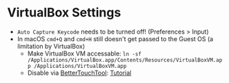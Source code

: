# VirtualBox Settings

* `Auto Capture Keycode` needs to be turned off! (Preferences > Input)
* In macOS `cmd+Q` and `cmd+H` still doesn't get passed to the Guest OS (a limitation by VirtualBox)
  * Make VirtualBox VM accessable: `ln -sf /Applications/VirtualBox.app/Contents/Resources/VirtualBoxVM.app /Applications/VirtualBoxVM.app`
  * Disable via [BetterTouchTool](https://www.boastr.net/): [Tutorial](http://stackoverflow.com/questions/15719135/how-to-disable-keyboard-shortcuts-in-mac-os-x)
